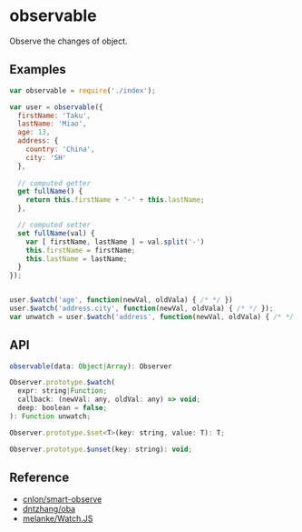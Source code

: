 observable
==========
Observe the changes of object.

## Examples
```js
var observable = require('./index');

var user = observable({
  firstName: 'Taku',
  lastName: 'Miao',
  age: 13,
  address: {
    country: 'China',
    city: 'SH'
  },
  
  // computed getter
  get fullName() {
    return this.firstName + '-' + this.lastName; 
  },

  // computed setter
  set fullName(val) {
    var [ firstName, lastName ] = val.split('-')
    this.firstName = firstName;
    this.lastName = lastName;
  }
});


user.$watch('age', function(newVal, oldVala) { /* */ })
user.$watch('address.city', function(newVal, oldVala) { /* */ });
var unwatch = user.$watch('address', function(newVal, oldVala) { /* */ }, true);
```

## API
```js
observable(data: Object|Array): Observer

Observer.prototype.$watch(
  expr: string|Function; 
  callback: (newVal: any, oldVal: any) => void;   
  deep: boolean = false;
): Function unwatch;

Observer.prototype.$set<T>(key: string, value: T): T;

Observer.prototype.$unset(key: string): void;
```

## Reference
- [cnlon/smart-observe](https://github.com/cnlon/smart-observe)
- [dntzhang/oba](https://github.com/dntzhang/oba)
- [melanke/Watch.JS](https://github.com/melanke/Watch.JS)